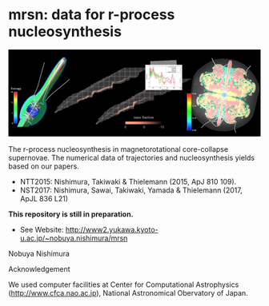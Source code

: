 # mrsn: data for r-process nucleosynthesis

<img src="./fig/mrsn.png" title="jet">

The r-process nucleosynthesis in magnetorotational core-collapse supernovae. The numerical data of trajectories and nucleosynthesis yields based on our papers.

<ul>
<li>NTT2015: Nishimura, Takiwaki & Thielemann (2015, ApJ 810 109).</li>
<li>NST2017: Nishimura, Sawai, Takiwaki, Yamada & Thielemann (2017, ApJL 836 L21) </li>
</ul>

**This repository is still in preparation.**

- See Website: http://www2.yukawa.kyoto-u.ac.jp/~nobuya.nishimura/mrsn

Nobuya Nishimura


Acknowledgement

We used computer facilities at Center for Computational Astrophysics (http://www.cfca.nao.ac.jp), National Astronomical Obervatory of Japan.
